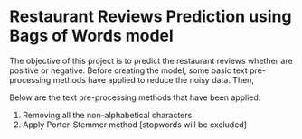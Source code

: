 # Restaurant Reviews Prediction using Bags of Words model

The objective of this project is to predict the restaurant reviews whether are positive or negative. Before creating the model, some basic text pre-processing methods have applied to reduce the noisy data. Then, 

Below are the text pre-processing methods that have been applied:
1. Removing all the non-alphabetical characters
2. Apply Porter-Stemmer method [stopwords will be excluded]
